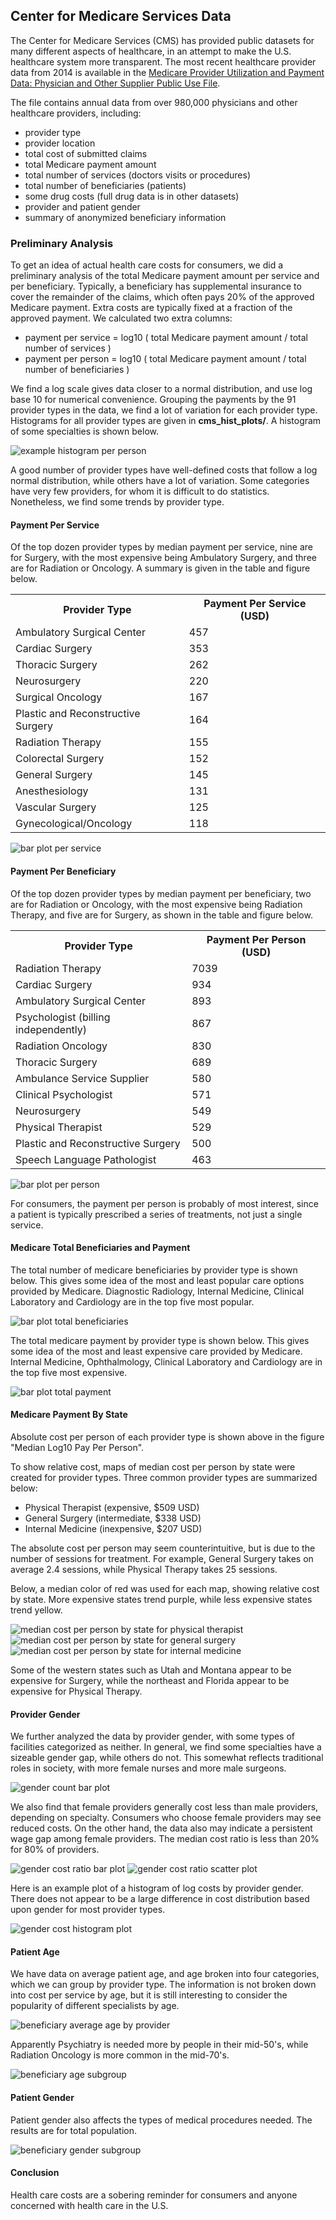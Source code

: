 ## Center for Medicare Services Data

The Center for Medicare Services (CMS) has provided public datasets for many different aspects of healthcare, in an attempt to make the U.S. healthcare system more transparent.  The most recent healthcare provider data from 2014 is available in the [Medicare Provider Utilization and Payment Data: Physician and Other Supplier Public Use File](https://www.cms.gov/Research-Statistics-Data-and-Systems/Statistics-Trends-and-Reports/Medicare-Provider-Charge-Data/Physician-and-Other-Supplier2014.html).  

The file contains annual data from over 980,000 physicians and other healthcare providers, including: 
+ provider type
+ provider location
+ total cost of submitted claims
+ total Medicare payment amount 
+ total number of services (doctors visits or procedures)
+ total number of beneficiaries (patients)
+ some drug costs (full drug data is in other datasets)
+ provider and patient gender
+ summary of anonymized beneficiary information

### Preliminary Analysis
To get an idea of actual health care costs for consumers, we did a preliminary analysis of the total Medicare payment amount per service and per beneficiary.  Typically, a beneficiary has supplemental insurance to cover the remainder of the claims, which often pays 20% of the approved Medicare payment.  Extra costs are typically fixed at a fraction of the approved payment.  We calculated two extra columns:
+ payment per service = log10 ( total Medicare payment amount / total number of services )
+ payment per person = log10 ( total Medicare payment amount / total number of beneficiaries )

We find a log scale gives data closer to a normal distribution, and use log base 10 for numerical convenience.  Grouping the payments by the 91 provider types in the data, we find a lot of variation for each provider type.  Histograms for all provider types are given in __cms_hist_plots/__.  A histogram of some specialties is shown below.  

<img src="https://github.com/bfetler/cms_medicare/blob/master/cms_hist_plots/hist_pay_per_person_group7.png" alt="example histogram per person" />

A good number of provider types have well-defined costs that follow a log normal distribution, while others have a lot of variation.  Some categories have very few providers, for whom it is difficult to do statistics.  Nonetheless, we find some trends by provider type.

#### Payment Per Service
Of the top dozen provider types by median payment per service, nine are for Surgery, with the most expensive being Ambulatory Surgery, and three are for Radiation or Oncology.  A summary is given in the table and figure below.  

<table>
<th>Provider Type</th><th>Payment Per Service (USD)</th>
<tr><td>Ambulatory Surgical Center</td><td>457</td></tr>
<tr><td>Cardiac Surgery</td><td>353</td></tr>
<tr><td>Thoracic Surgery</td><td>262</td></tr>
<tr><td>Neurosurgery</td><td>220</td></tr>
<tr><td>Surgical Oncology</td><td>167</td></tr>
<tr><td>Plastic and Reconstructive Surgery</td><td>164</td></tr>
<tr><td>Radiation Therapy</td><td>155</td></tr>
<tr><td>Colorectal Surgery</td><td>152</td></tr>
<tr><td>General Surgery</td><td>145</td></tr>
<tr><td>Anesthesiology</td><td>131</td></tr>
<tr><td>Vascular Surgery</td><td>125</td></tr>
<tr><td>Gynecological/Oncology</td><td>118</td></tr>
</table>

<img src="https://github.com/bfetler/cms_medicare/blob/master/cms_cost_plots/bar_pay_per_service.png" alt="bar plot per service" />

#### Payment Per Beneficiary
Of the top dozen provider types by median payment per beneficiary, two are for Radiation or Oncology, with the most expensive being Radiation Therapy, and five are for Surgery, as shown in the table and figure below.  

<table>
<th>Provider Type</th><th>Payment Per Person (USD)</th>
<tr><td>Radiation Therapy</td><td>7039</td></tr>
<tr><td>Cardiac Surgery</td><td>934</td></tr>
<tr><td>Ambulatory Surgical Center</td><td>893</td></tr>
<tr><td>Psychologist (billing independently)</td><td>867</td></tr>
<tr><td>Radiation Oncology</td><td>830</td></tr>
<tr><td>Thoracic Surgery</td><td>689</td></tr>
<tr><td>Ambulance Service Supplier</td><td>580</td></tr>
<tr><td>Clinical Psychologist</td><td>571</td></tr>
<tr><td>Neurosurgery</td><td>549</td></tr>
<tr><td>Physical Therapist</td><td>529</td></tr>
<tr><td>Plastic and Reconstructive Surgery</td><td>500</td></tr>
<tr><td>Speech Language Pathologist</td><td>463</td></tr>
</table>

<img src="https://github.com/bfetler/cms_medicare/blob/master/cms_cost_plots/bar_pay_per_person.png" alt="bar plot per person" />

For consumers, the payment per person is probably of most interest, since a patient is typically prescribed a series of treatments, not just a single service.

#### Medicare Total Beneficiaries and Payment

The total number of medicare beneficiaries by provider type is shown below.  This gives some idea of the most and least popular care options provided by Medicare.  Diagnostic Radiology, Internal Medicine, Clinical Laboratory and Cardiology are in the top five most popular.

<img src="https://github.com/bfetler/cms_medicare/blob/master/cms_pop_plots/bar_total_unique_benes_sum.png" alt="bar plot total beneficiaries" />

The total medicare payment by provider type is shown below.  This gives some idea of the most and least expensive care provided by Medicare.  Internal Medicine, Ophthalmology, Clinical Laboratory and Cardiology are in the top five most expensive.

<img src="https://github.com/bfetler/cms_medicare/blob/master/cms_pop_plots/bar_total_medicare_payment_amt.png" alt="bar plot total payment" />

#### Medicare Payment By State

Absolute cost per person of each provider type is shown above in the figure "Median Log10 Pay Per Person".

To show relative cost, maps of median cost per person by state were created for provider types.  Three common provider types are summarized below:
+ Physical Therapist (expensive, $509 USD)
+ General Surgery (intermediate, $338 USD)
+ Internal Medicine (inexpensive, $207 USD)

The absolute cost per person may seem counterintuitive, but is due to the number of sessions for treatment.  For example, General Surgery takes on average 2.4 sessions, while Physical Therapy takes 25 sessions.  

Below, a median color of red was used for each map, showing relative cost by state.  More expensive states trend purple, while less expensive states trend yellow.

<img src="https://github.com/bfetler/cms_medicare/blob/master/cms_state_person_plots/map_cost_per_person_physical_therapist.png" alt="median cost per person by state for physical therapist" />

<img src="https://github.com/bfetler/cms_medicare/blob/master/cms_state_person_plots/map_cost_per_person_general_surgery.png" alt="median cost per person by state for general surgery" />

<img src="https://github.com/bfetler/cms_medicare/blob/master/cms_state_person_plots/map_cost_per_person_internal_medicine.png" alt="median cost per person by state for internal medicine" />

Some of the western states such as Utah and Montana appear to be expensive for Surgery, while the northeast and Florida appear to be expensive for Physical Therapy.

#### Provider Gender

We further analyzed the data by provider gender, with some types of facilities categorized as neither.  In general, we find some specialties have a sizeable gender gap, while others do not.  This somewhat reflects traditional roles in society, with more female nurses and more male surgeons.  

<img src="https://github.com/bfetler/cms_medicare/blob/master/cms_gender_plots/bar_count_fraction.png" alt="gender count bar plot" />

We also find that female providers generally cost less than male providers, depending on specialty.  Consumers who choose female providers may see reduced costs.  On the other hand, the data also may indicate a persistent wage gap among female providers.  The median cost ratio is less than 20% for 80% of providers.  

<img src="https://github.com/bfetler/cms_medicare/blob/master/cms_gender_plots/bar_cost_ratio.png" alt="gender cost ratio bar plot" />

<img src="https://github.com/bfetler/cms_medicare/blob/master/cms_gender_plots/scatter_cost_ratio_by_fraction.png" alt="gender cost ratio scatter plot" />

Here is an example plot of a histogram of log costs by provider gender.  There does not appear to be a large difference in cost distribution based upon gender for most provider types.

<img src="https://github.com/bfetler/cms_medicare/blob/master/cms_hist_gender_plots/hist_gender_pay_per_person_group7.png" alt="gender cost histogram plot" />

#### Patient Age

We have data on average patient age, and age broken into four categories, which we can group by provider type.  The information is not broken down into cost per service by age, but it is still interesting to consider the popularity of different specialists by age.  

<img src="https://github.com/bfetler/cms_medicare/blob/master/cms_pop_plots/bar_beneficiary_average_age.png" alt="beneficiary average age by provider" />

Apparently Psychiatry is needed more by people in their mid-50's, while Radiation Oncology is more common in the mid-70's.  

<img src="https://github.com/bfetler/cms_medicare/blob/master/bene_average_age_plots/hist_beneficiary_average_age_group7.png" alt="beneficiary age subgroup" />

#### Patient Gender

Patient gender also affects the types of medical procedures needed.  The results are for total population.  

<img src="https://github.com/bfetler/cms_medicare/blob/master/cms_pop_gender_plots/bar_provider_type_group1.png" alt="beneficiary gender subgroup" />

#### Conclusion

Health care costs are a sobering reminder for consumers and anyone concerned with health care in the U.S.

